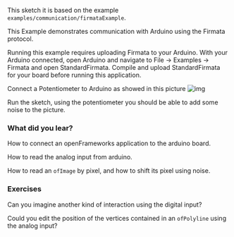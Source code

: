 This sketch it is based on the example `examples/communication/firmataExample`.

This Example demonstrates communication with Arduino using the Firmata protocol.

Running this example requires uploading Firmata to your Arduino. With your Arduino connected, open Arduino and navigate to File -> Examples -> Firmata and open StandardFirmata. Compile and upload StandardFirmata for your board before running this application.


Connect a Potentiometer to Arduino as showed in this picture
![img](/bin/data/potentiometer.jpg)

Run the sketch, using the potentiometer you should be able to add some noise to the picture.

### What did you lear?

How to connect an openFrameworks application to the arduino board.

How to read the analog input from arduino.

How to read an `ofImage` by pixel, and how to shift its pixel using noise.

### Exercises

Can you imagine another kind of interaction using the digital input?

Could you edit the position of the vertices contained in an `ofPolyline` using the analog input?




